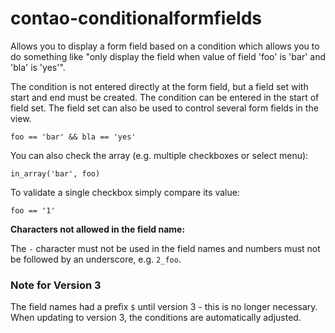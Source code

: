 contao-conditionalformfields
============================

Allows you to display a form field based on a condition which allows you to do something like "only display the field
when value of field 'foo' is 'bar' and 'bla' is 'yes'".

The condition is not entered directly at the form field, but a field set with start and end must be created.
The condition can be entered in the start of field set. The field set can also be used to control several form
fields in the view.

```
foo == 'bar' && bla == 'yes'
```

You can also check the array (e.g. multiple checkboxes or select menu):

```
in_array('bar', foo)
```

To validate a single checkbox simply compare its value:

```
foo == '1'
```

**Characters not allowed in the field name:**

The `-` character must not be used in the field names and numbers must not be followed by an underscore, e.g. `2_foo`.

### Note for Version 3
The field names had a prefix `$` until version 3 - this is no longer necessary.
When updating to version 3, the conditions are automatically adjusted.
